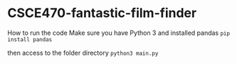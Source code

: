 # CSCE470-fantastic-film-finder

How to run the code
Make sure you have Python 3 and installed pandas
```pip install pandas```

then access to the folder directory
```python3 main.py```
